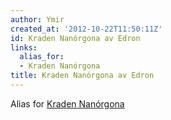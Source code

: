 ```yaml
---
author: Ymir
created_at: '2012-10-22T11:50:11Z'
id: Kraden Nanórgona av Edron
links:
  alias_for:
  - Kraden Nanórgona
title: Kraden Nanórgona av Edron
---
```


Alias for [Kraden Nanórgona]

  [Kraden Nanórgona]: Kraden_Nanórgona